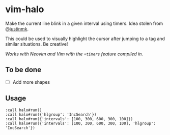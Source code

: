 # vim-halo

Make the current line blink in a given interval using timers. Idea stolen from
@[justinmk](https://github.com/justinmk).

This could be used to visually highlight the cursor after jumping to a tag and
similar situations. Be creative!

_Works with Neovim and Vim with the `+timers` feature compiled in._

## To be done

- [ ] Add more shapes

## Usage

```
:call halo#run()
:call halo#run({'hlgroup': 'IncSearch'})
:call halo#run({'intervals': [100, 300, 600, 300, 100]})
:call halo#run({'intervals': [100, 300, 600, 300, 100], 'hlgroup': 'IncSearch'})
```
